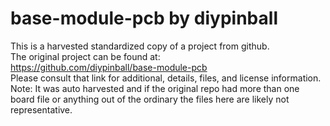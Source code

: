 
# base-module-pcb by diypinball  
This is a harvested standardized copy of a project from github.  
The original project can be found at:  
https://github.com/diypinball/base-module-pcb  
Please consult that link for additional, details, files, and license information.  
Note: It was auto harvested and if the original repo had more than one board file or anything out of the ordinary the files here are likely not representative.  
    